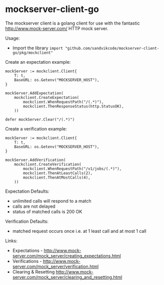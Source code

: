 # mockserver-client-go

The mockserver client is a golang client for use with the fantastic http://www.mock-server.com/ HTTP mock server.

Usage:
* Import the library `import "github.com/sandvikcode/mockserver-client-go/pkg/mockclient"`

Create an expectation example:
```
mockServer := mockclient.Client{
    T: t, 
    BaseURL: os.Getenv("MOCKSERVER_HOST"),
}

mockServer.AddExpectation(
    mockclient.CreateExpectation(
        mockclient.WhenRequestPath("/(.*)"),
        mockclient.ThenResponseStatus(http.StatusOK),
    ))

defer mockServer.Clear("/(.*)")
```

Create a verification example:
```
mockServer := mockclient.Client{
    T: t, 
    BaseURL: os.Getenv("MOCKSERVER_HOST"),
}

mockServer.AddVerification(
    mockclient.CreateVerification(
        mockclient.WhenRequestPath("/v1/jobs/(.*)"),
        mockclient.ThenAtLeastCalls(2),
        mockclient.ThenAtMostCalls(4),
    ))
```

Expectation Defaults:
* unlimited calls will respond to a match
* calls are not delayed
* status of matched calls is 200 OK

Verification Defaults:
* matched request occurs once i.e. at 1 least call and at most 1 call 

Links:
* Expectations - http://www.mock-server.com/mock_server/creating_expectations.html
* Verifications - http://www.mock-server.com/mock_server/verification.html
* Clearing & Resetting http://www.mock-server.com/mock_server/clearing_and_resetting.html
